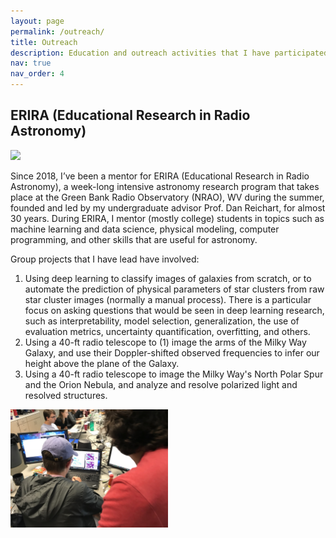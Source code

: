 ```yaml
---
layout: page
permalink: /outreach/
title: Outreach
description: Education and outreach activities that I have participated in.
nav: true
nav_order: 4
---
```


## ERIRA (Educational Research in Radio Astronomy)

<img src="../assets/img/group.JPG" width="50%">

Since 2018, I’ve been a mentor for ERIRA (Educational Research in Radio Astronomy), a week-long intensive astronomy research program that takes place at the Green Bank Radio Observatory (NRAO), WV during the summer, founded and led by my undergraduate advisor Prof. Dan Reichart, for almost 30 years. During ERIRA, I mentor (mostly college) students in topics such as machine learning and data science, physical modeling, computer programming, and other skills that are useful for astronomy.

Group projects that I have lead have involved:

1. Using deep learning to classify images of galaxies from scratch, or to automate the prediction of physical parameters of star clusters from raw star cluster images (normally a manual process). There is a particular focus on asking questions that would be seen in deep learning research, such as interpretability, model selection, generalization, the use of evaluation metrics, uncertainty quantification, overfitting, and others.
2. Using a 40-ft radio telescope to (1) image the arms of the Milky Way Galaxy, and use their Doppler-shifted observed frequencies to infer our height above the plane of the Galaxy.
3. Using a 40-ft radio telescope to image the Milky Way's North Polar Spur and the Orion Nebula, and analyze and resolve polarized light and resolved structures.

<img src="../assets/img/erira_thesetup_2.JPG" width="50%">

